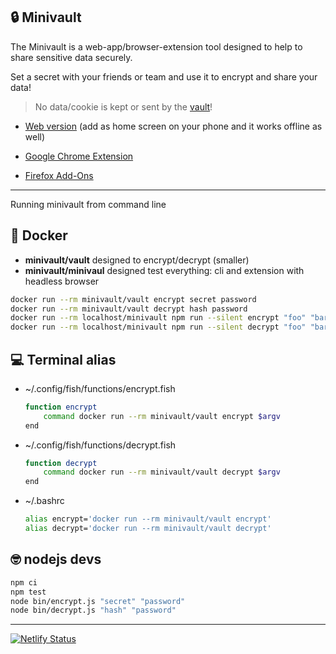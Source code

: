 ## 🔒 Minivault

The Minivault is a web-app/browser-extension tool designed to help to share sensitive data securely.

Set a secret with your friends or team and use it to encrypt and share your data!

> No data/cookie is kept or sent by the <a href="vault.html">vault</a>!

* [Web version](https://minivault.netlify.app/vault) (add as home screen on your phone and it works offline as well)

* [Google Chrome Extension](https://chrome.google.com/webstore/detail/minivault/ecnpflgglffkleflcmefcmfpenlagjpk)

* [Firefox Add-Ons](https://addons.mozilla.org/en-US/firefox/addon/minivault/?src=search)

----

Running minivault from command line

## 🐋 Docker

* **minivault/vault** designed to encrypt/decrypt (smaller)
* **minivault/minivaul** designed test everything: cli and extension with headless browser


 ```sh
docker run --rm minivault/vault encrypt secret password
docker run --rm minivault/vault decrypt hash password
docker run --rm localhost/minivault npm run --silent encrypt "foo" "bar"
docker run --rm localhost/minivault npm run --silent decrypt "foo" "bar"
```

## 💻 Terminal alias

* ~/.config/fish/functions/encrypt.fish
    ```sh
    function encrypt
        command docker run --rm minivault/vault encrypt $argv
    end
    ```

* ~/.config/fish/functions/decrypt.fish
    ```sh
    function decrypt
        command docker run --rm minivault/vault decrypt $argv
    end
    ```

* ~/.bashrc
    ```sh
    alias encrypt='docker run --rm minivault/vault encrypt'
    alias decrypt='docker run --rm minivault/vault decrypt'
    ```

## 🤓 nodejs devs


```sh
npm ci
npm test
node bin/encrypt.js "secret" "password"
node bin/decrypt.js "hash" "password"
```

----
[![Netlify Status](https://api.netlify.com/api/v1/badges/bd352089-df55-449c-933e-c546276550b0/deploy-status)](https://app.netlify.com/sites/minivault/deploys)


